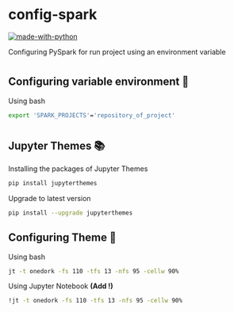 # config-spark
[![made-with-python](https://img.shields.io/badge/Made%20with-Python-1f425f.svg)](https://www.python.org/)

Configuring PySpark for run project using an environment variable

# 
## **Configuring variable environment 📃**
Using bash 
```sh
export 'SPARK_PROJECTS'='repository_of_project'
```

# 
## **Jupyter Themes 📚**
Installing the packages of Jupyter Themes
```sh
pip install jupyterthemes
```
Upgrade to latest version
```sh
pip install --upgrade jupyterthemes
```
## **Configuring Theme 🎨**
Using bash
```sh
jt -t onedork -fs 110 -tfs 13 -nfs 95 -cellw 90%
```
Using Jupyter Notebook **(Add !)**
```sh
!jt -t onedork -fs 110 -tfs 13 -nfs 95 -cellw 90%
```